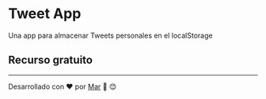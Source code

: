 # Tweet App

Una app para almacenar Tweets personales en el localStorage



## Recurso gratuito
---
Desarrollado con :heart: por [Mar](https://github.com/mar91linix/apptweets) :muscle: :blush:

